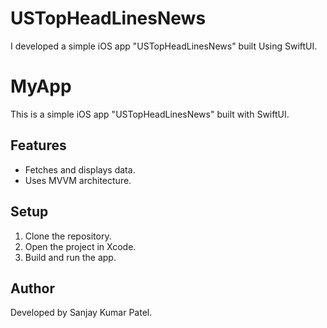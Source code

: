 # USTopHeadLinesNews
I developed a simple iOS app "USTopHeadLinesNews" built Using SwiftUI.

# MyApp  

This is a simple iOS app "USTopHeadLinesNews" built with SwiftUI.  

## Features  
- Fetches and displays data.  
- Uses MVVM architecture.  

## Setup  
1. Clone the repository.  
2. Open the project in Xcode.  
3. Build and run the app.  

## Author  
Developed by Sanjay Kumar Patel.  

